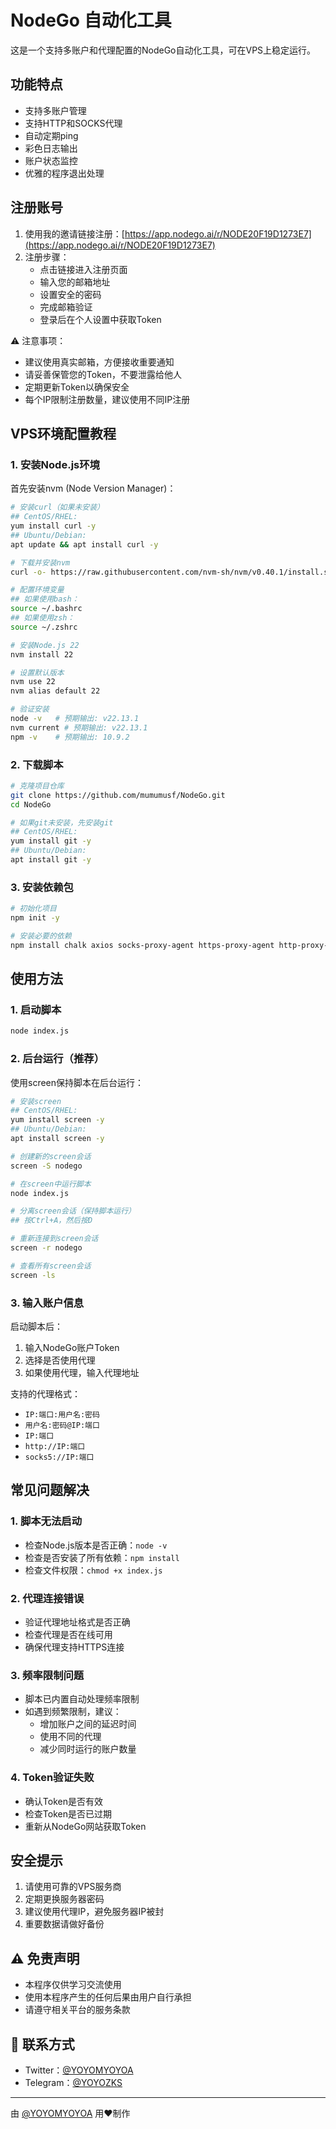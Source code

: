 # NodeGo 自动化工具

这是一个支持多账户和代理配置的NodeGo自动化工具，可在VPS上稳定运行。

## 功能特点

- 支持多账户管理
- 支持HTTP和SOCKS代理
- 自动定期ping
- 彩色日志输出
- 账户状态监控
- 优雅的程序退出处理

## 注册账号

1. 使用我的邀请链接注册：[https://app.nodego.ai/r/NODE20F19D1273E7](https://app.nodego.ai/r/NODE20F19D1273E7)
2. 注册步骤：
   - 点击链接进入注册页面
   - 输入您的邮箱地址
   - 设置安全的密码
   - 完成邮箱验证
   - 登录后在个人设置中获取Token

⚠️ 注意事项：
- 建议使用真实邮箱，方便接收重要通知
- 请妥善保管您的Token，不要泄露给他人
- 定期更新Token以确保安全
- 每个IP限制注册数量，建议使用不同IP注册

## VPS环境配置教程

### 1. 安装Node.js环境

首先安装nvm (Node Version Manager)：

```bash
# 安装curl（如果未安装）
## CentOS/RHEL:
yum install curl -y
## Ubuntu/Debian:
apt update && apt install curl -y

# 下载并安装nvm
curl -o- https://raw.githubusercontent.com/nvm-sh/nvm/v0.40.1/install.sh | bash

# 配置环境变量
## 如果使用bash：
source ~/.bashrc
## 如果使用zsh：
source ~/.zshrc

# 安装Node.js 22
nvm install 22

# 设置默认版本
nvm use 22
nvm alias default 22

# 验证安装
node -v   # 预期输出: v22.13.1
nvm current # 预期输出: v22.13.1
npm -v    # 预期输出: 10.9.2
```

### 2. 下载脚本

```bash
# 克隆项目仓库
git clone https://github.com/mumumusf/NodeGo.git
cd NodeGo

# 如果git未安装，先安装git
## CentOS/RHEL:
yum install git -y
## Ubuntu/Debian:
apt install git -y
```

### 3. 安装依赖包

```bash
# 初始化项目
npm init -y

# 安装必要的依赖
npm install chalk axios socks-proxy-agent https-proxy-agent http-proxy-agent
```

## 使用方法

### 1. 启动脚本

```bash
node index.js
```

### 2. 后台运行（推荐）

使用screen保持脚本在后台运行：

```bash
# 安装screen
## CentOS/RHEL:
yum install screen -y
## Ubuntu/Debian:
apt install screen -y

# 创建新的screen会话
screen -S nodego

# 在screen中运行脚本
node index.js

# 分离screen会话（保持脚本运行）
## 按Ctrl+A，然后按D

# 重新连接到screen会话
screen -r nodego

# 查看所有screen会话
screen -ls
```

### 3. 输入账户信息

启动脚本后：
1. 输入NodeGo账户Token
2. 选择是否使用代理
3. 如果使用代理，输入代理地址

支持的代理格式：
- `IP:端口:用户名:密码`
- `用户名:密码@IP:端口`
- `IP:端口`
- `http://IP:端口`
- `socks5://IP:端口`

## 常见问题解决

### 1. 脚本无法启动
- 检查Node.js版本是否正确：`node -v`
- 检查是否安装了所有依赖：`npm install`
- 检查文件权限：`chmod +x index.js`

### 2. 代理连接错误
- 验证代理地址格式是否正确
- 检查代理是否在线可用
- 确保代理支持HTTPS连接

### 3. 频率限制问题
- 脚本已内置自动处理频率限制
- 如遇到频繁限制，建议：
  - 增加账户之间的延迟时间
  - 使用不同的代理
  - 减少同时运行的账户数量

### 4. Token验证失败
- 确认Token是否有效
- 检查Token是否已过期
- 重新从NodeGo网站获取Token

## 安全提示

1. 请使用可靠的VPS服务商
2. 定期更换服务器密码
3. 建议使用代理IP，避免服务器IP被封
4. 重要数据请做好备份

## ⚠️ 免责声明

- 本程序仅供学习交流使用
- 使用本程序产生的任何后果由用户自行承担
- 请遵守相关平台的服务条款

## 📱 联系方式

- Twitter：[@YOYOMYOYOA](https://x.com/YOYOMYOYOA)
- Telegram：[@YOYOZKS](https://t.me/YOYOZKS)

---
由 [@YOYOMYOYOA](https://x.com/YOYOMYOYOA) 用❤️制作